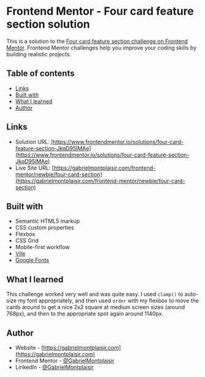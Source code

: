 # Frontend Mentor - Four card feature section solution

This is a solution to the [Four card feature section challenge on Frontend Mentor](https://www.frontendmentor.io/challenges/four-card-feature-section-weK1eFYK). Frontend Mentor challenges help you improve your coding skills by building realistic projects.

## Table of contents

- [Links](#links)
- [Built with](#built-with)
- [What I learned](#what-i-learned)
- [Author](#author)

## Links

- Solution URL: [https://www.frontendmentor.io/solutions/four-card-feature-section-JkqD95lMAe](https://www.frontendmentor.io/solutions/four-card-feature-section-JkqD95lMAe)
- Live Site URL: [https://gabrielmontplaisir.com/frontend-mentor/newbie/four-card-section](https://gabrielmontplaisir.com/frontend-mentor/newbie/four-card-section)

## Built with

- Semantic HTML5 markup
- CSS custom properties
- Flexbox
- CSS Grid
- Mobile-first workflow
- [Vite](https://vitejs.dev/)
- [Google Fonts](https://fonts.google.com/)

## What I learned

This challenge worked very well and was quite easy. I used `clamp()` to auto-size my font appropriately, and then used `order` with my flexbox to move the cards around to get a nice 2x2 square at medium screen sizes (around 768px), and then to the appropriate spot again around 1140px.

## Author

- Website - [https://gabrielmontplaisir.com](https://gabrielmontplaisir.com)
- Frontend Mentor - [@GabrielMontplaisir](https://www.frontendmentor.io/profile/GabrielMontplaisir)
- LinkedIn - [@GabrielMontplaisir](https://www.linkedin.com/in/gabriel-montplaisir/)
